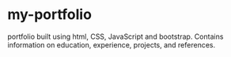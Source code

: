 # my-portfolio
portfolio built using html, CSS, JavaScript and bootstrap. Contains information on education, experience, projects, and references.
